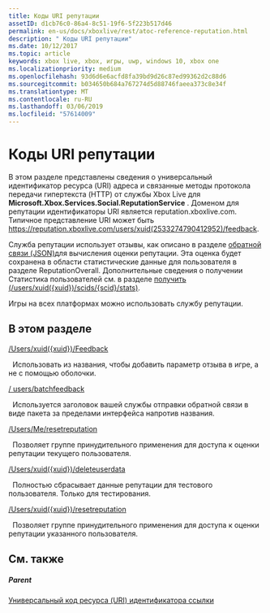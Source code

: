```yaml
---
title: Коды URI репутации
assetID: d1cb76c0-86a4-8c51-19f6-5f223b517d46
permalink: en-us/docs/xboxlive/rest/atoc-reference-reputation.html
description: " Коды URI репутации"
ms.date: 10/12/2017
ms.topic: article
keywords: xbox live, xbox, игры, uwp, windows 10, xbox one
ms.localizationpriority: medium
ms.openlocfilehash: 93d6d6e6acfd8fa39bd9d26c87ed99362d2c88d6
ms.sourcegitcommit: b034650b684a767274d5d88746faeea373c8e34f
ms.translationtype: MT
ms.contentlocale: ru-RU
ms.lasthandoff: 03/06/2019
ms.locfileid: "57614009"
---
```

# <a name="reputation-uris"></a>Коды URI репутации
 
В этом разделе представлены сведения о универсальный идентификатор ресурса (URI) адреса и связанные методы протокола передачи гипертекста (HTTP) от службы Xbox Live для **Microsoft.Xbox.Services.Social.ReputationService** . Доменом для репутации идентификаторы URI является reputation.xboxlive.com. Типичное представление URI может быть https://reputation.xboxlive.com/users/xuid(2533274790412952)/feedback. 
 
Служба репутации использует отзывы, как описано в разделе [обратной связи (JSON)](../../json/json-feedback.md)для вычисления оценки репутации. Эта оценка будет сохранена в области статистические данные для пользователя в разделе ReputationOverall. Дополнительные сведения о получении Статистика пользователей см. в разделе [получить (/users/xuid({xuid})/scids/{scid}/stats)](../userstats/uri-usersxuidscidsscidstatsget.md). 
 
Игры на всех платформах можно использовать службу репутации.
 
<a id="ID4EMB"></a>

 
## <a name="in-this-section"></a>В этом разделе

[/Users/xuid({xuid})/Feedback](uri-reputationusersxuidfeedback.md)

&nbsp;&nbsp;Использовать из названия, чтобы добавить параметр отзыва в игре, а не с помощью оболочки.

[/ users/batchfeedback](uri-reputationusersbatchfeedback.md)

&nbsp;&nbsp;Используется заголовок вашей службы отправки обратной связи в виде пакета за пределами интерфейса напротив названия.

[/Users/Me/resetreputation](uri-usersmeresetreputation.md)

&nbsp;&nbsp;Позволяет группе принудительного применения для доступа к оценки репутации текущего пользователя.

[/Users/xuid({xuid})/deleteuserdata](uri-usersxuiddeleteuserdata.md)

&nbsp;&nbsp;Полностью сбрасывает данные репутации для тестового пользователя. Только для тестирования.

[/Users/xuid({xuid})/resetreputation](uri-usersxuidresetreputation.md)

&nbsp;&nbsp;Позволяет группе принудительного применения для доступа к оценки репутации указанного пользователя.
 
<a id="ID4E5B"></a>

 
## <a name="see-also"></a>См. также
 
<a id="ID4EAC"></a>

 
##### <a name="parent"></a>Parent 

[Универсальный код ресурса (URI) идентификатора ссылки](../atoc-xboxlivews-reference-uris.md)

   